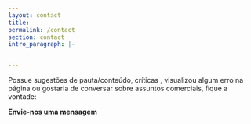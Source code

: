```yaml
---
layout: contact
title: 
permalink: /contact
section: contact
intro_paragraph: |-


---
```

Possue sugestões de pauta/conteúdo, críticas , visualizou algum erro na página ou gostaria de conversar sobre assuntos comerciais, fique a vontade:

 **Envie-nos uma mensagem**
